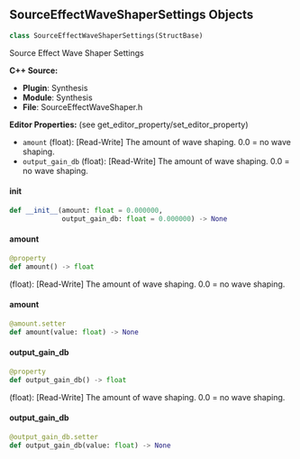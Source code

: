 ## SourceEffectWaveShaperSettings Objects

```python
class SourceEffectWaveShaperSettings(StructBase)
```

Source Effect Wave Shaper Settings

**C++ Source:**

- **Plugin**: Synthesis
- **Module**: Synthesis
- **File**: SourceEffectWaveShaper.h

**Editor Properties:** (see get_editor_property/set_editor_property)

- ``amount`` (float):  [Read-Write] The amount of wave shaping. 0.0 = no wave shaping.
- ``output_gain_db`` (float):  [Read-Write] The amount of wave shaping. 0.0 = no wave shaping.

<a id="unreal.SourceEffectWaveShaperSettings.__init__"></a>

#### __init__

```python
def __init__(amount: float = 0.000000,
             output_gain_db: float = 0.000000) -> None
```

<a id="unreal.SourceEffectWaveShaperSettings.amount"></a>

#### amount

```python
@property
def amount() -> float
```

(float):  [Read-Write] The amount of wave shaping. 0.0 = no wave shaping.

<a id="unreal.SourceEffectWaveShaperSettings.amount"></a>

#### amount

```python
@amount.setter
def amount(value: float) -> None
```

<a id="unreal.SourceEffectWaveShaperSettings.output_gain_db"></a>

#### output_gain_db

```python
@property
def output_gain_db() -> float
```

(float):  [Read-Write] The amount of wave shaping. 0.0 = no wave shaping.

<a id="unreal.SourceEffectWaveShaperSettings.output_gain_db"></a>

#### output_gain_db

```python
@output_gain_db.setter
def output_gain_db(value: float) -> None
```

<a id="unreal.SubmixEffectConvolutionReverbSettings"></a>